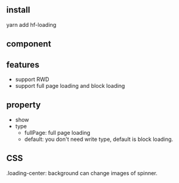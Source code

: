 

## install
yarn add hf-loading

## component
<Loading>

## features
- support RWD
- support full page loading and block loading 

## property
- show
- type   
   + fullPage: full page loading
   + default: you don't need write type, default is block loading.

## CSS
.loading-center: background can change images of spinner.   

